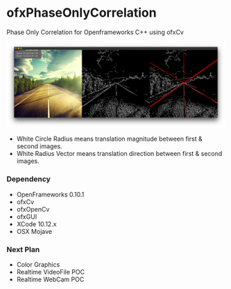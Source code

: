 # ofxPhaseOnlyCorrelation
Phase Only Correlation for Openframeworks C++ using ofxCv

![POC example]( https://github.com/bemoregt/ofxMouseHough/blob/master/ScrShot%207.png "POC")
- White Circle Radius means translation magnitude between first & second images. 
- White Radius Vector means translation direction between first & second images.

### Dependency
- OpenFrameworks 0.10.1
- ofxCv
- ofxOpenCv
- ofxGUI
- XCode 10.12.x
- OSX Mojave

### Next Plan
- Color Graphics
- Realtime VideoFile POC
- Realtime WebCam POC


